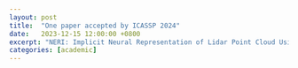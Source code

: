 ```yaml
---
layout: post
title:  "One paper accepted by ICASSP 2024"
date:   2023-12-15 12:00:00 +0800
excerpt: "NERI: Implicit Neural Representation of Lidar Point Cloud Using Range Image Sequence"
categories: [academic]
---
```

